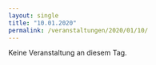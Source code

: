 ```yaml
---
layout: single
title: "10.01.2020"
permalink: /veranstaltungen/2020/01/10/
---
```


Keine Veranstaltung an diesem Tag.
